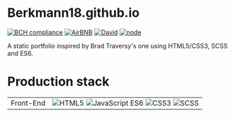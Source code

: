 # Berkmann18.github.io
[![BCH compliance](https://bettercodehub.com/edge/badge/Berkmann18/MyPortofolio?branch=master)](https://bettercodehub.com/results/Berkmann18/MyPortofolio)
[![AirBNB](https://img.shields.io/badge/code%20style-airbnb-brightgreen.svg?style=flat-square)](https://github.com/airbnb/javascript)
[![David](https://img.shields.io/david/Berkmann18/MyPortfolio.svg?style=flat-square)](https://david-dm.org/Berkmann18/MyPortofolio)
[![node](https://aleen42.github.io/badges/src/node.svg)](https://aleen42.github.io/badges/src/node.svg)

A static portfolio inspired by Brad Traversy's one using HTML5/CSS3, SCSS and ES6.

# Production stack
<link rel="stylesheet" href="https://cdn.rawgit.com/konpa/devicon/df6431e323547add1b4cf45992913f15286456d3/devicon.min.css">
<table style="text-align: center">
  <tr>
	<td>Front-End</td>
	<td>
      <img src="https://cdn.rawgit.com/Berkmann18/Rsc/a740adc1/svg/html5.svg" alt="HTML5" title="HTML5">
      <img src="https://cdn.rawgit.com/Berkmann18/Rsc/a740adc1/svg/js.svg" alt="JavaScript ES6" title="JavaScript ES6">
      <img src="https://cdn.rawgit.com/Berkmann18/Rsc/a740adc1/svg/css.svg" alt="CSS3" title="CSS3">
      <img src="https://cdn.rawgit.com/Berkmann18/Rsc/a740adc1/svg/sass.svg" alt="SCSS" title="SCSS">
    </td>
  </tr>
</table>
